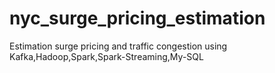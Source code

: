 # nyc_surge_pricing_estimation
Estimation surge pricing and traffic congestion using Kafka,Hadoop,Spark,Spark-Streaming,My-SQL
